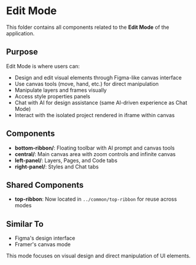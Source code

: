 # Edit Mode

This folder contains all components related to the **Edit Mode** of the application.

## Purpose

Edit Mode is where users can:
- Design and edit visual elements through Figma-like canvas interface
- Use canvas tools (move, hand, etc.) for direct manipulation
- Manipulate layers and frames visually
- Access style properties panels
- Chat with AI for design assistance (same AI-driven experience as Chat Mode)
- Interact with the isolated project rendered in iframe within canvas

## Components

- **bottom-ribbon/**: Floating toolbar with AI prompt and canvas tools
- **central/**: Main canvas area with zoom controls and infinite canvas
- **left-panel/**: Layers, Pages, and Code tabs
- **right-panel/**: Styles and Chat tabs

## Shared Components

- **top-ribbon**: Now located in `../common/top-ribbon` for reuse across modes

## Similar To

- Figma's design interface
- Framer's canvas mode

This mode focuses on visual design and direct manipulation of UI elements.
